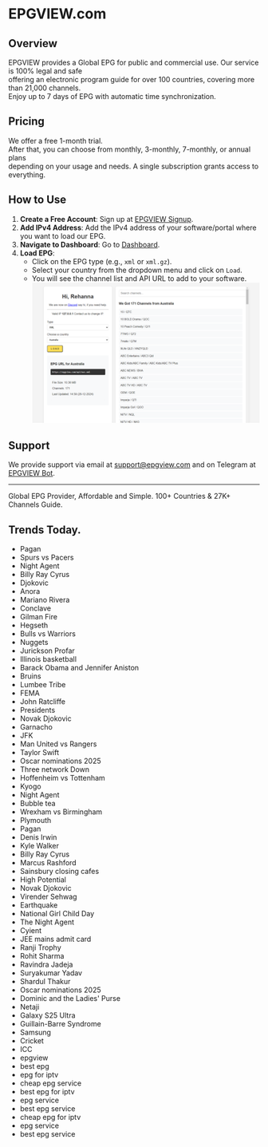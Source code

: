 # EPGVIEW.com



## Overview
EPGVIEW provides a Global EPG for public and commercial use. Our service is 100% legal and safe\
offering an electronic program guide for over 100 countries, covering more than 21,000 channels.\
Enjoy up to 7 days of EPG with automatic time synchronization.

## Pricing
We offer a free 1-month trial. \
After that, you can choose from monthly, 3-monthly, 7-monthly, or annual plans \
depending on your usage and needs. A single subscription grants access to everything.

## How to Use
1. **Create a Free Account**: Sign up at [EPGVIEW Signup](https://epgview.com/signup.php).
2. **Add IPv4 Address**: Add the IPv4 address of your software/portal where you want to load our EPG.
3. **Navigate to Dashboard**: Go to [Dashboard](https://epgview.com/dashboard.php).
4. **Load EPG**:
   - Click on the EPG type (e.g., `xml` or `xml.gz`).
   - Select your country from the dropdown menu and click on `Load`.
   - You will see the channel list and API URL to add to your software.
![EPGVIEW](img/dashboard.png)
## Support
We provide support via email at [support@epgview.com](mailto:support@epgview.com) and on Telegram at [EPGVIEW Bot](https://t.me/epgview_bot).

---

Global EPG Provider, Affordable and Simple. 100+ Countries & 27K+ Channels Guide.

## Trends Today.

- Pagan
- Spurs vs Pacers
- Night Agent
- Billy Ray Cyrus
- Djokovic
- Anora
- Mariano Rivera
- Conclave
- Gilman Fire
- Hegseth
- Bulls vs Warriors
- Nuggets
- Jurickson Profar
- Illinois basketball
- Barack Obama and Jennifer Aniston
- Bruins
- Lumbee Tribe
- FEMA
- John Ratcliffe
- Presidents
- Novak Djokovic
- Garnacho
- JFK
- Man United vs Rangers
- Taylor Swift
- Oscar nominations 2025
- Three network Down
- Hoffenheim vs Tottenham
- Kyogo
- Night Agent
- Bubble tea
- Wrexham vs Birmingham
- Plymouth
- Pagan
- Denis Irwin
- Kyle Walker
- Billy Ray Cyrus
- Marcus Rashford
- Sainsbury closing cafes
- High Potential
- Novak Djokovic
- Virender Sehwag
- Earthquake
- National Girl Child Day
- The Night Agent
- Cyient
- JEE mains admit card
- Ranji Trophy
- Rohit Sharma
- Ravindra Jadeja
- Suryakumar Yadav
- Shardul Thakur
- Oscar nominations 2025
- Dominic and the Ladies' Purse
- Netaji
- Galaxy S25 Ultra
- Guillain-Barre Syndrome
- Samsung
- Cricket
- ICC
- epgview
- best epg
- epg for iptv
- cheap epg service
- best epg for iptv
- epg service
- best epg service
- cheap epg for iptv
- epg service
- best epg service
